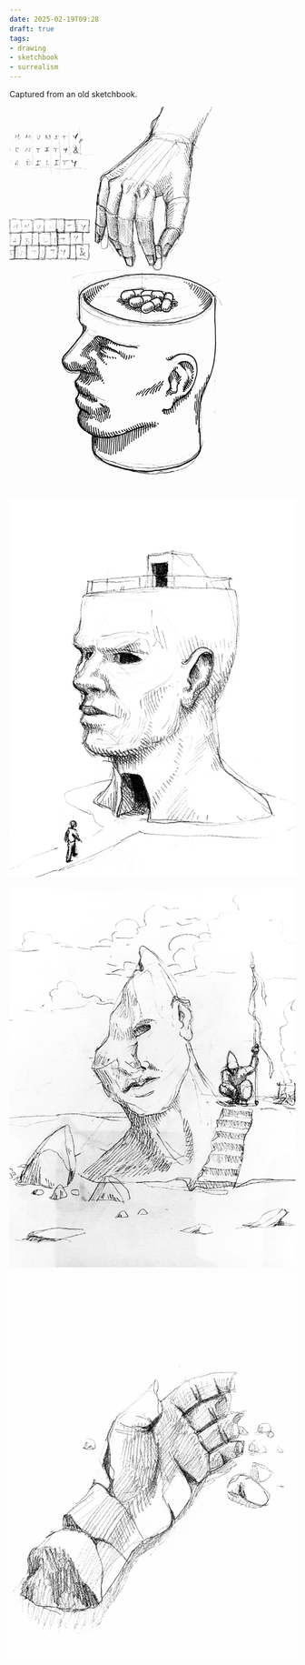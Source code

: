 ```yaml
---
date: 2025-02-19T09:28
draft: true
tags:
- drawing
- sketchbook
- surrealism
---
```

Captured from an old sketchbook.

![attachment-2025-02-19](../attachment/zettel-notes/attachment-2025-02-19.jpg)

![attachment-2025-02-19_1](../attachment/zettel-notes/attachment-2025-02-19_1.jpg)

![attachment-2025-02-19_2](../attachment/zettel-notes/attachment-2025-02-19_2.jpg)

![attachment-2025-02-19_3](../attachment/zettel-notes/attachment-2025-02-19_3.jpg)
